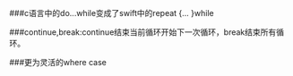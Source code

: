 ###c语言中的do...while变成了swift中的repeat {... }while



###continue,break:continue结束当前循环开始下一次循环，break结束所有循环。

###更为灵活的where case
    
